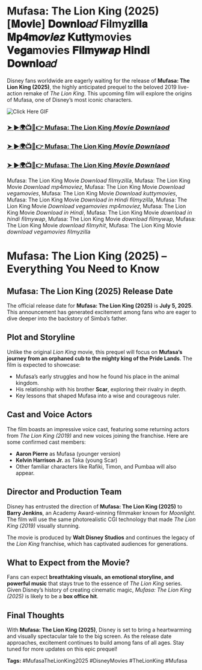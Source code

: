 # Mufasa: The Lion King (2025) [𝐌𝐨𝐯𝐢e] 𝐃𝐨𝐰𝐧𝐥𝐨𝑎𝑑 Filmy𝐳𝐢𝐥𝐥𝐚 𝐌𝐩𝟒𝐦𝒐𝒗𝒊𝒆𝒛 𝐊𝐮𝐭𝐭𝐲movies 𝐕𝐞𝐠𝐚movies 𝐅𝐢𝐥𝐦𝐲𝒘𝒂𝒑 𝐇𝐢𝐧𝐝𝐢 𝐃𝐨𝐰𝐧𝐥𝐨𝑎𝑑

Disney fans worldwide are eagerly waiting for the release of **Mufasa: The Lion King (2025)**, the highly anticipated prequel to the beloved 2019 live-action remake of *The Lion King*. This upcoming film will explore the origins of Mufasa, one of Disney’s most iconic characters.

![Click Here GIF](https://media.tenor.com/qWWK-O83J5YAAAAi/click-here.gif)
<h3><a href="https://movieslink.short.gy/Mufasa">➤ ►🌍📺📱👉 Mufasa: The Lion King 𝙈𝙤𝙫𝙞𝙚 𝘿𝙤𝙬𝙣𝙡𝙖𝙤𝙙</a></h3>

<h3><a href="https://movieslink.short.gy/Mufasa">➤ ►🌍📺📱👉 Mufasa: The Lion King 𝙈𝙤𝙫𝙞𝙚 𝘿𝙤𝙬𝙣𝙡𝙖𝙤𝙙</a></h3>

<h3><a href="https://movieslink.short.gy/Mufasa">➤ ►🌍📺📱👉 Mufasa: The Lion King 𝙈𝙤𝙫𝙞𝙚 𝘿𝙤𝙬𝙣𝙡𝙖𝙤𝙙</a></h3>

Mufasa: The Lion King Movie 𝘋𝘰𝘸𝘯𝘭𝘰𝘢𝘥 𝘧𝘪𝘭𝘮𝘺𝘻𝘪𝘭𝘭𝘢, Mufasa: The Lion King Movie 𝘋𝘰𝘸𝘯𝘭𝘰𝘢𝘥 𝘮𝘱4𝘮𝘰𝘷𝘪𝘦𝘻, Mufasa: The Lion King Movie 𝘋𝘰𝘸𝘯𝘭𝘰𝘢𝘥 𝘷𝘦𝘨𝘢𝘮𝘰𝘷𝘪𝘦𝘴, Mufasa: The Lion King Movie 𝘋𝘰𝘸𝘯𝘭𝘰𝘢𝘥 𝘬𝘶𝘵𝘵𝘺𝘮𝘰𝘷𝘪𝘦𝘴, Mufasa: The Lion King Movie 𝘋𝘰𝘸𝘯𝘭𝘰𝘢𝘥 𝘪𝘯 𝘏𝘪𝘯𝘥𝘪 𝘧𝘪𝘭𝘮𝘺𝘻𝘪𝘭𝘭𝘢, Mufasa: The Lion King Movie 𝘋𝘰𝘸𝘯𝘭𝘰𝘢𝘥 𝘷𝘦𝘨𝘢𝘮𝘰𝘷𝘪𝘦𝘴 𝘮𝘱4𝘮𝘰𝘷𝘪𝘦𝘻, Mufasa: The Lion King Movie 𝘋𝘰𝘸𝘯𝘭𝘰𝘢𝘥 𝘪𝘯 𝘏𝘪𝘯𝘥𝘪, Mufasa: The Lion King Movie 𝘥𝘰𝘸𝘯𝘭𝘰𝘢𝘥 𝘪𝘯 𝘩𝘪𝘯𝘥𝘪 𝘧𝘪𝘭𝘮𝘺𝘸𝘢𝘱, Mufasa: The Lion King Movie 𝘥𝘰𝘸𝘯𝘭𝘰𝘢𝘥 𝘧𝘪𝘭𝘮𝘺𝘸𝘢𝘱, Mufasa: The Lion King Movie 𝘥𝘰𝘸𝘯𝘭𝘰𝘢𝘥 𝘧𝘪𝘭𝘮𝘺𝘩𝘪𝘵, Mufasa: The Lion King Movie 𝘥𝘰𝘸𝘯𝘭𝘰𝘢𝘥 𝘷𝘦𝘨𝘢𝘮𝘰𝘷𝘪𝘦𝘴 𝘧𝘪𝘭𝘮𝘺𝘻𝘪𝘭𝘭𝘢

# Mufasa: The Lion King (2025) – Everything You Need to Know

## Mufasa: The Lion King (2025) Release Date

The official release date for **Mufasa: The Lion King (2025)** is **July 5, 2025**. This announcement has generated excitement among fans who are eager to dive deeper into the backstory of Simba’s father.

## Plot and Storyline

Unlike the original *Lion King* movie, this prequel will focus on **Mufasa’s journey from an orphaned cub to the mighty king of the Pride Lands**. The film is expected to showcase:

- Mufasa’s early struggles and how he found his place in the animal kingdom.
- His relationship with his brother **Scar**, exploring their rivalry in depth.
- Key lessons that shaped Mufasa into a wise and courageous ruler.

## Cast and Voice Actors

The film boasts an impressive voice cast, featuring some returning actors from *The Lion King (2019)* and new voices joining the franchise. Here are some confirmed cast members:

- **Aaron Pierre** as Mufasa (younger version)
- **Kelvin Harrison Jr.** as Taka (young Scar)
- Other familiar characters like Rafiki, Timon, and Pumbaa will also appear.

## Director and Production Team

Disney has entrusted the direction of **Mufasa: The Lion King (2025)** to **Barry Jenkins**, an Academy Award-winning filmmaker known for *Moonlight*. The film will use the same photorealistic CGI technology that made *The Lion King (2019)* visually stunning.

The movie is produced by **Walt Disney Studios** and continues the legacy of the *Lion King* franchise, which has captivated audiences for generations.

## What to Expect from the Movie?

Fans can expect **breathtaking visuals, an emotional storyline, and powerful music** that stays true to the essence of *The Lion King* series. Given Disney’s history of creating cinematic magic, *Mufasa: The Lion King (2025)* is likely to be a **box office hit**.

## Final Thoughts

With **Mufasa: The Lion King (2025)**, Disney is set to bring a heartwarming and visually spectacular tale to the big screen. As the release date approaches, excitement continues to build among fans of all ages. Stay tuned for more updates on this epic prequel!

**Tags:** #MufasaTheLionKing2025 #DisneyMovies #TheLionKing #Mufasa  
